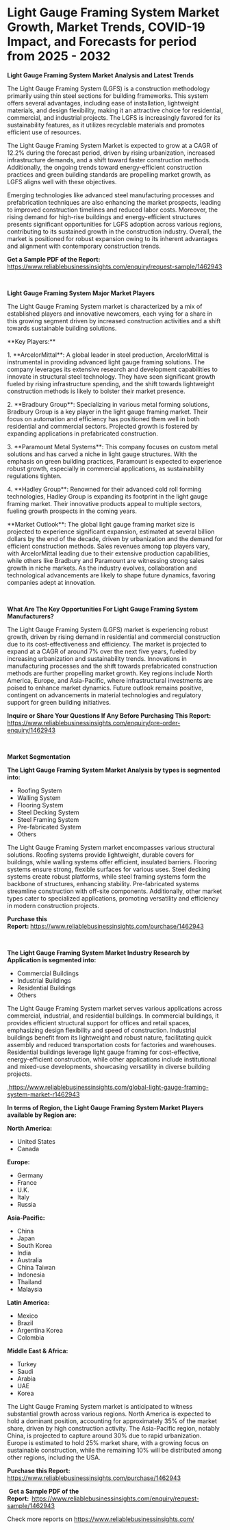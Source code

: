 <p><h1>Light Gauge Framing System Market Growth, Market Trends, COVID-19 Impact, and Forecasts for period from 2025 - 2032</h1></p><p><strong>Light Gauge Framing System Market Analysis and Latest Trends</strong></p>
<p><p>The Light Gauge Framing System (LGFS) is a construction methodology primarily using thin steel sections for building frameworks. This system offers several advantages, including ease of installation, lightweight materials, and design flexibility, making it an attractive choice for residential, commercial, and industrial projects. The LGFS is increasingly favored for its sustainability features, as it utilizes recyclable materials and promotes efficient use of resources.</p><p>The Light Gauge Framing System Market is expected to grow at a CAGR of 12.2% during the forecast period, driven by rising urbanization, increased infrastructure demands, and a shift toward faster construction methods. Additionally, the ongoing trends toward energy-efficient construction practices and green building standards are propelling market growth, as LGFS aligns well with these objectives.</p><p>Emerging technologies like advanced steel manufacturing processes and prefabrication techniques are also enhancing the market prospects, leading to improved construction timelines and reduced labor costs. Moreover, the rising demand for high-rise buildings and energy-efficient structures presents significant opportunities for LGFS adoption across various regions, contributing to its sustained growth in the construction industry. Overall, the market is positioned for robust expansion owing to its inherent advantages and alignment with contemporary construction trends.</p></p>
<p><strong>Get a Sample PDF of the Report:&nbsp;</strong> <a href="https://www.reliablebusinessinsights.com/enquiry/request-sample/1462943?utm_campaign=2203&utm_medium=2&utm_source=Github&utm_content=ia&utm_term=18022025&utm_id=light-gauge-framing-system">https://www.reliablebusinessinsights.com/enquiry/request-sample/1462943</a></p>
<p>&nbsp;</p>
<p><strong>Light Gauge Framing System Major Market Players</strong></p>
<p><p>The Light Gauge Framing System market is characterized by a mix of established players and innovative newcomers, each vying for a share in this growing segment driven by increased construction activities and a shift towards sustainable building solutions.</p><p>**Key Players:**</p><p>1. **ArcelorMittal**: A global leader in steel production, ArcelorMittal is instrumental in providing advanced light gauge framing solutions. The company leverages its extensive research and development capabilities to innovate in structural steel technology. They have seen significant growth fueled by rising infrastructure spending, and the shift towards lightweight construction methods is likely to bolster their market presence.</p><p>2. **Bradbury Group**: Specializing in various metal forming solutions, Bradbury Group is a key player in the light gauge framing market. Their focus on automation and efficiency has positioned them well in both residential and commercial sectors. Projected growth is fostered by expanding applications in prefabricated construction.</p><p>3. **Paramount Metal Systems**: This company focuses on custom metal solutions and has carved a niche in light gauge structures. With the emphasis on green building practices, Paramount is expected to experience robust growth, especially in commercial applications, as sustainability regulations tighten.</p><p>4. **Hadley Group**: Renowned for their advanced cold roll forming technologies, Hadley Group is expanding its footprint in the light gauge framing market. Their innovative products appeal to multiple sectors, fueling growth prospects in the coming years.</p><p>**Market Outlook**: The global light gauge framing market size is projected to experience significant expansion, estimated at several billion dollars by the end of the decade, driven by urbanization and the demand for efficient construction methods. Sales revenues among top players vary, with ArcelorMittal leading due to their extensive production capabilities, while others like Bradbury and Paramount are witnessing strong sales growth in niche markets. As the industry evolves, collaboration and technological advancements are likely to shape future dynamics, favoring companies adept at innovation.</p></p>
<p>&nbsp;</p>
<p><strong>What Are The Key Opportunities For Light Gauge Framing System Manufacturers?</strong></p>
<p><p>The Light Gauge Framing System (LGFS) market is experiencing robust growth, driven by rising demand in residential and commercial construction due to its cost-effectiveness and efficiency. The market is projected to expand at a CAGR of around 7% over the next five years, fueled by increasing urbanization and sustainability trends. Innovations in manufacturing processes and the shift towards prefabricated construction methods are further propelling market growth. Key regions include North America, Europe, and Asia-Pacific, where infrastructural investments are poised to enhance market dynamics. Future outlook remains positive, contingent on advancements in material technologies and regulatory support for green building initiatives.</p></p>
<p><strong>Inquire or Share Your Questions If Any Before Purchasing This Report:</strong> <a href="https://www.reliablebusinessinsights.com/enquiry/pre-order-enquiry/1462943?utm_campaign=2203&utm_medium=2&utm_source=Github&utm_content=ia&utm_term=18022025&utm_id=light-gauge-framing-system">https://www.reliablebusinessinsights.com/enquiry/pre-order-enquiry/1462943</a></p>
<p>&nbsp;</p>
<p><strong>Market Segmentation</strong></p>
<p><strong>The Light Gauge Framing System Market Analysis by types is segmented into:</strong></p>
<p><ul><li>Roofing System</li><li>Walling System</li><li>Flooring System</li><li>Steel Decking System</li><li>Steel Framing System</li><li>Pre-fabricated System</li><li>Others</li></ul></p>
<p><p>The Light Gauge Framing System market encompasses various structural solutions. Roofing systems provide lightweight, durable covers for buildings, while walling systems offer efficient, insulated barriers. Flooring systems ensure strong, flexible surfaces for various uses. Steel decking systems create robust platforms, while steel framing systems form the backbone of structures, enhancing stability. Pre-fabricated systems streamline construction with off-site components. Additionally, other market types cater to specialized applications, promoting versatility and efficiency in modern construction projects.</p></p>
<p><strong>Purchase this Report:&nbsp;</strong><a href="https://www.reliablebusinessinsights.com/purchase/1462943?utm_campaign=2203&utm_medium=2&utm_source=Github&utm_content=ia&utm_term=18022025&utm_id=light-gauge-framing-system">https://www.reliablebusinessinsights.com/purchase/1462943</a></p>
<p>&nbsp;</p>
<p><strong>The Light Gauge Framing System Market Industry Research by Application is segmented into:</strong></p>
<p><ul><li>Commercial Buildings</li><li>Industrial Buildings</li><li>Residential Buildings</li><li>Others</li></ul></p>
<p><p>The Light Gauge Framing System market serves various applications across commercial, industrial, and residential buildings. In commercial buildings, it provides efficient structural support for offices and retail spaces, emphasizing design flexibility and speed of construction. Industrial buildings benefit from its lightweight and robust nature, facilitating quick assembly and reduced transportation costs for factories and warehouses. Residential buildings leverage light gauge framing for cost-effective, energy-efficient construction, while other applications include institutional and mixed-use developments, showcasing versatility in diverse building projects.</p></p>
<p><a href="https://www.reliablebusinessinsights.com/global-light-gauge-framing-system-market-r1462943?utm_campaign=2203&utm_medium=2&utm_source=Github&utm_content=ia&utm_term=18022025&utm_id=light-gauge-framing-system">&nbsp;https://www.reliablebusinessinsights.com/global-light-gauge-framing-system-market-r1462943</a></p>
<p><strong>In terms of Region, the Light Gauge Framing System Market Players available by Region are:</strong></p>
<p>
    <p> <strong> North America: </strong>
        <ul>
            <li>United States</li>
            <li>Canada</li>
        </ul>
        </p> 
    <p> <strong> Europe: </strong>
        <ul>
            <li>Germany</li>
            <li>France</li>
            <li>U.K.</li>
            <li>Italy</li>
            <li>Russia</li>
        </ul>
        </p> 
    <p> <strong> Asia-Pacific: </strong>
        <ul>
            <li>China</li>
            <li>Japan</li>
            <li>South Korea</li>
            <li>India</li>
            <li>Australia</li>
            <li>China Taiwan</li>
            <li>Indonesia</li>
            <li>Thailand</li>
            <li>Malaysia</li>
        </ul>
        </p> 
    <p> <strong> Latin America: </strong>
        <ul>
            <li>Mexico</li>
            <li>Brazil</li>
            <li>Argentina Korea</li>
            <li>Colombia</li>
        </ul>
        </p> 
    <p> <strong> Middle East & Africa: </strong>
        <ul>
            <li>Turkey</li>
            <li>Saudi</li>
            <li>Arabia</li>
            <li>UAE</li>
            <li>Korea</li>
        </ul>
    </p>
    </p>
<p><p>The Light Gauge Framing System market is anticipated to witness substantial growth across various regions. North America is expected to hold a dominant position, accounting for approximately 35% of the market share, driven by high construction activity. The Asia-Pacific region, notably China, is projected to capture around 30% due to rapid urbanization. Europe is estimated to hold 25% market share, with a growing focus on sustainable construction, while the remaining 10% will be distributed among other regions, including the USA.</p></p>
<p><strong>Purchase this Report: </strong><a href="https://www.reliablebusinessinsights.com/purchase/1462943?utm_campaign=2203&utm_medium=2&utm_source=Github&utm_content=ia&utm_term=18022025&utm_id=light-gauge-framing-system">https://www.reliablebusinessinsights.com/purchase/1462943</a></p>
<p>&nbsp;<strong>Get a Sample PDF of the Report:&nbsp;&nbsp;</strong><a href="https://www.reliablebusinessinsights.com/enquiry/request-sample/1462943?utm_campaign=2203&utm_medium=2&utm_source=Github&utm_content=ia&utm_term=18022025&utm_id=light-gauge-framing-system">https://www.reliablebusinessinsights.com/enquiry/request-sample/1462943</a></p>
<p><strong></strong></p>
<p>Check more reports on <a href="https://www.reliablebusinessinsights.com/?utm_campaign=2203&utm_medium=2&utm_source=Github&utm_content=ia&utm_term=18022025&utm_id=light-gauge-framing-system">https://www.reliablebusinessinsights.com/</a></p>